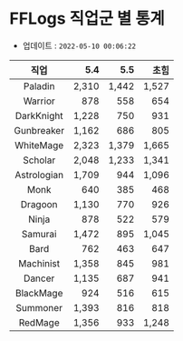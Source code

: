 # FFLogs 직업군 별 통계

- 업데이트 : `2022-05-10 00:06:22`

|직업|5.4|5.5|초힘|
|:-:|-:|-:|-:|
|Paladin|2,310|1,442|1,527|
|Warrior|878|558|654|
|DarkKnight|1,228|750|931|
|Gunbreaker|1,162|686|805|
|WhiteMage|2,323|1,379|1,665|
|Scholar|2,048|1,233|1,341|
|Astrologian|1,709|944|1,096|
|Monk|640|385|468|
|Dragoon|1,130|770|926|
|Ninja|878|522|579|
|Samurai|1,472|895|1,045|
|Bard|762|463|647|
|Machinist|1,358|845|981|
|Dancer|1,135|687|941|
|BlackMage|924|516|615|
|Summoner|1,393|816|818|
|RedMage|1,356|933|1,248|
